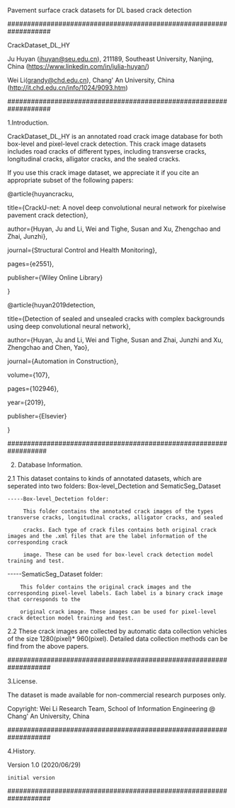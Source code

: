 Pavement surface crack datasets for DL based crack detection

###################################################################

CrackDataset_DL_HY

Ju Huyan (jhuyan@seu.edu.cn), 211189, Southeast University, Nanjing, China (https://www.linkedin.com/in/julia-huyan/)

Wei Li(grandy@chd.edu.cn), Chang' An University, China (http://it.chd.edu.cn/info/1024/9093.htm)

###################################################################

1.Introduction.

CrackDataset_DL_HY is an annotated road crack image database for both box-level and pixel-level crack detection. This crack image datasets includes road cracks of different types, including transverse cracks, longitudinal cracks, alligator cracks, and the sealed cracks.

If you use this crack image dataset, we appreciate it if you cite an appropriate subset of the following papers:

@article{huyancracku,

  title={CrackU-net: A novel deep convolutional neural network for pixelwise pavement crack detection},

  author={Huyan, Ju and Li, Wei and Tighe, Susan and Xu, Zhengchao and Zhai, Junzhi},

  journal={Structural Control and Health Monitoring},

  pages={e2551},

  publisher={Wiley Online Library}

}

@article{huyan2019detection,

  title={Detection of sealed and unsealed cracks with complex backgrounds using deep convolutional neural network},

  author={Huyan, Ju and Li, Wei and Tighe, Susan and Zhai, Junzhi and Xu, Zhengchao and Chen, Yao},

  journal={Automation in Construction},

  volume={107},

  pages={102946},

  year={2019},

  publisher={Elsevier}

}

##################################################################

2. Database Information.

2.1 This dataset contains to kinds of annotated datasets, which are seperated into two folders: Box-level_Dectetion and SematicSeg_Dataset

    -----Box-level_Dectetion folder:

         This folder contains the annotated crack images of the types transverse cracks, longitudinal cracks, alligator cracks, and sealed   

         cracks. Each type of crack files contains both original crack images and the .xml files that are the label information of the corresponding crack

         image. These can be used for box-level crack detection model training and test.

   -----SematicSeg_Dataset folder:

        This folder contains the original crack images and the corresponding pixel-level labels. Each label is a binary crack image that corresponds to the

        original crack image. These images can be used for pixel-level crack detection model training and test.

  2.2 These crack images are collected by automatic data collection vehicles of the size 1280(pixel)* 960(pixel). Detailed data collection methods can be find from the above papers.

###################################################################

3.License.

The dataset is made available for non-commercial research purposes only.

Copyright: Wei Li Research Team, School of Information Engineering @ Chang' An University, China

###################################################################

4.History.

Version 1.0 (2020/06/29)

    initial version

###################################################################
